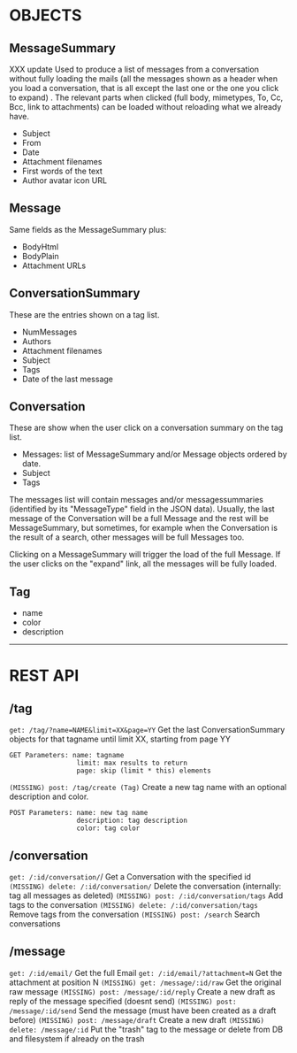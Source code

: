 # OBJECTS

## MessageSummary
XXX update
Used to produce a list of messages from a conversation without
fully loading the mails (all the messages shown as a header when you load a
conversation, that is all except the last one or the one you click to expand) .
The relevant parts when clicked (full body, mimetypes, To, Cc, Bcc, link to
attachments) can be loaded without reloading what we already have.

- Subject
- From
- Date
- Attachment filenames
- First words of the text
- Author avatar icon URL

## Message
Same fields as the MessageSummary plus:

- BodyHtml
- BodyPlain
- Attachment URLs

## ConversationSummary
These are the entries shown on a tag list.

- NumMessages
- Authors
- Attachment filenames
- Subject
- Tags
- Date of the last message

## Conversation
These are show when the user click on a conversation summary on the tag list. 

- Messages: list of MessageSummary and/or Message objects ordered by date.
- Subject
- Tags

The messages list will contain messages and/or messagessummaries (identified by
its "MessageType" field in the JSON data). Usually, the last message of the
Conversation will be a full Message and the rest will be MessageSummary, but
sometimes, for example when the Conversation is the result of a search, other
messages will be full Messages too.

Clicking on a MessageSummary will trigger the load of the full Message. If the
user clicks on the "expand" link, all the messages will be fully loaded.


## Tag
- name
- color
- description

-------------------------------------------------------------------------

# REST API

## /tag
`get: /tag/?name=NAME&limit=XX&page=YY`
    Get the last ConversationSummary objects for that tagname until limit XX,
    starting from page YY

    GET Parameters: name: tagname
                     limit: max results to return
                     page: skip (limit * this) elements

`(MISSING) post: /tag/create (Tag)`
    Create a new tag name with an optional description and color.

    POST Parameters: name: new tag name
                     description: tag description
                     color: tag color
        

## /conversation
`get: /:id/conversation/`/
    Get a Conversation with the specified id
`(MISSING) delete: /:id/conversation/`
    Delete the conversation (internally: tag all messages as deleted)
`(MISSING) post: /:id/conversation/tags`
    Add tags to the conversation
`(MISSING) delete: /:id/conversation/tags`
    Remove tags from the conversation
`(MISSING) post: /search`
    Search conversations

## /message
`get: /:id/email/`
    Get the full Email
`get: /:id/email/?attachment=N`
    Get the attachment at position N
`(MISSING) get: /message/:id/raw`
    Get the original raw message
`(MISSING) post: /message/:id/reply`
    Create a new draft as reply of the message specified (doesnt send)
`(MISSING) post: /message/:id/send`
    Send the message (must have been created as a draft before)
`(MISSING) post: /message/draft`
    Create a new draft
`(MISSING) delete: /message/:id`
    Put the "trash" tag to the message or delete from DB and filesystem if
    already on the trash

